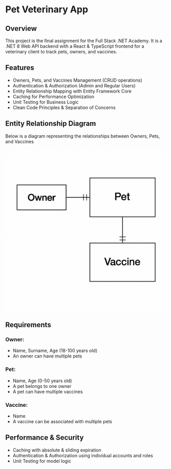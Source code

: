 # Pet Veterinary App

## Overview

<p>This project is the final assignment for the Full Stack .NET Academy. It is a .NET 8 Web API backend with a React & TypeScript frontend for a veterinary client to track pets, owners, and vaccines.</p>

## Features

<ul>
  <li>Owners, Pets, and Vaccines Management (CRUD operations)</li>
  <li>Authentication & Authorization (Admin and Regular Users)</li>
  <li>Entity Relationship Mapping with Entity Framework Core</li>
  <li>Caching for Performance Optimization</li>
  <li>Unit Testing for Business Logic</li>
  <li>Clean Code Principles & Separation of Concerns</li>
</ul>

## Entity Relationship Diagram

<p>Below is a diagram representing the relationships between Owners, Pets, and Vaccines</p>
<img src="https://github.com/BobanMoshevski/petVeterinaryApp/blob/main/img/diagram.png" />

## Requirements

### Owner:

<ul>
  <li>Name, Surname, Age (18-100 years old)</li>
  <li>An owner can have multiple pets</li>
</ul>

### Pet:

<ul>
  <li>Name, Age (0-50 years old)</li>
  <li>A pet belongs to one owner</li>
  <li>A pet can have multiple vaccines</li>
</ul>

### Vaccine:

<ul>
  <li>Name</li>
  <li>A vaccine can be associated with multiple pets</li>
</ul>

## Performance & Security
<ul>
  <li>Caching with absolute & sliding expiration</li>
  <li>Authentication & Authorization using individual accounts and roles</li>
  <li>Unit Testing for model logic</li>
</ul>
